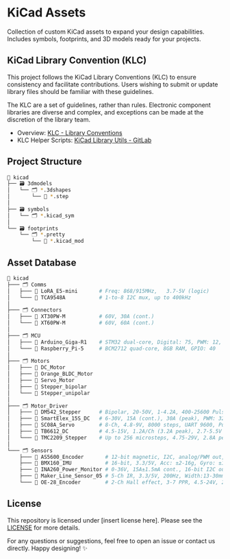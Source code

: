 # KiCad Assets

Collection of custom KiCad assets to expand your design capabilities. Includes symbols, footprints, and 3D models ready for your projects.

## KiCad Library Convention (KLC)

This project follows the KiCad Library Conventions (KLC) to ensure consistency and facilitate contributions. Users wishing to submit or update library files should be familiar with these guidelines.

The KLC are a set of guidelines, rather than rules. Electronic component libraries are diverse and complex, and exceptions can be made at the discretion of the library team.

* Overview: [KLC - Library Conventions](https://klc.kicad.org/)
* KLC Helper Scripts: [KiCad Library Utils - GitLab](https://gitlab.com/kicad/libraries/kicad-library-utils)

## Project Structure

```bash
📁 kicad
├── 🗃️ 3dmodels
│   └── 🗂️ *.3dshapes
│       └── 📂 *.step
│
├── 🗃️ symbols
│   └── 🗂️ *.kicad_sym
│
└── 🗃️ footprints
    └── 🗂️ *.pretty
        └── 📂 *.kicad_mod
```

## Asset Database

```bash
📁 kicad
├─── 🗂️ Comms
│   ├─── 📂 LoRA_E5-mini       # Freq: 868/915MHz, 	3.7-5V (logic)
│   └─── 📂 TCA9548A           # 1-to-8 I2C mux, up to 400kHz
│
├─── 🗂️ Connectors
│   ├─── 📂 XT30PW-M           # 60V, 30A (cont.)
│   └─── 📂 XT60PW-M           # 60V, 60A (cont.)
│
├─── 🗂️ MCU
│   ├─── 📂 Arduino_Giga-R1    # STM32 dual-core, Digital: 75, PWM: 12, Analog: 12
│   └─── 📂 Raspberry_Pi-5     # BCM2712 quad-core, 8GB RAM, GPIO: 40
│
├─── 🗂️ Motors
│   ├─── 📂 DC_Motor
│   ├─── 📂 Orange_BLDC_Motor
│   ├─── 📂 Servo_Motor
│   ├─── 📂 Stepper_bipolar
│   └─── 📂 Stepper_unipolar
│
├─── 🗂️ Motor_Driver
│   ├─── 📂 DM542_Stepper      # Bipolar, 20-50V, 1-4.2A, 400-25600 Pulse/rev
│   ├─── 📂 SmartElex_15S_DC   # 6-30V, 15A (cont.), 30A (peak), PWM: 32kHz, 3.3/5V (logic)
│   ├─── 📂 SC08A_Servo        # 8-Ch, 4.8-9V, 8000 steps, UART 9600, Pulse 0.5-2.5ms
│   ├─── 📂 TB6612_DC          # 4.5-15V, 1.2A/Ch (3.2A peak), 2.7-5.5V (logic), PWM 100kHz
│   └─── 📂 TMC2209_Stepper    # Up to 256 microsteps, 4.75-29V, 2.8A peak, UART/SPI
│
└─── 🗂️ Sensors
    ├─── 📂 AS5600_Encoder       # 12-bit magnetic, I2C, analog/PWM out, 3.3/5V (logic)
    ├─── 📂 BMX160_IMU           # 16-bit, 3.3/5V, Acc: ±2-16g, Gyro: ±125-2000°/s, Mag: ±1150/2500uT(z)
    ├─── 📂 INA260_Power_Monitor # 0-36V, 15A±1.5mA cont., 16-bit I2C out, 2.7-5.5V (logic)
    ├─── 📂 Maker_Line_Sensor_05 # 5-Ch IR, 3.3/5V, 200Hz, Width:13-30mm, Height: 4-40mm
    └─── 📂 OE-28_Encoder        # 2-Ch Hall effect, 3-7 PPR, 4.5-24V, 20mA max

```

## License

This repository is licensed under [insert license here]. Please see the [LICENSE](license) for more details.

For any questions or suggestions, feel free to open an issue or contact us directly. Happy designing! ✨
